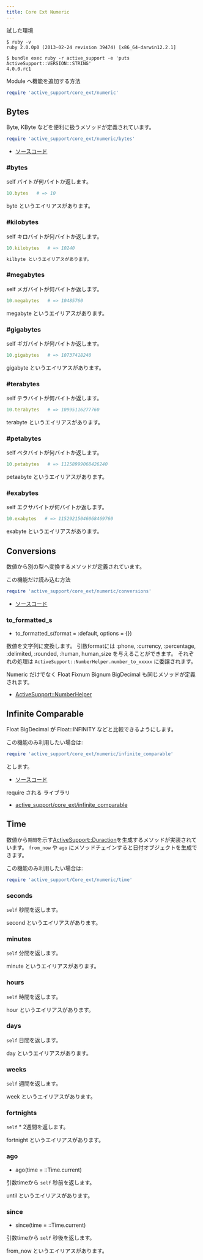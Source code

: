 ```yaml
---
title: Core Ext Numeric
---
```


試した環境

```
$ ruby -v
ruby 2.0.0p0 (2013-02-24 revision 39474) [x86_64-darwin12.2.1]
```

```
$ bundle exec ruby -r active_support -e 'puts ActiveSupport::VERSION::STRING'
4.0.0.rc1
```

Module へ機能を追加する方法

```ruby
require 'active_support/core_ext/numeric'
```

Bytes
--------------------------------------------------------------------------------

Byte, KByte などを便利に扱うメソッドが定義されています。

```ruby
require 'active_support/core_ext/numeric/bytes'
```

* [ソースコード](https://github.com/rails/rails/blob/v4.0.0.rc1/activesupport/lib/active_support/core_ext/numeric/bytes.rb)

### #bytes

self バイトが何バイトか返します。

```ruby
10.bytes   # => 10
```

byte というエイリアスがあります。

### #kilobytes

self キロバイトが何バイトか返します。

```ruby
10.kilobytes   # => 10240

kilbyte というエイリアスがあります。
```

### #megabytes

self メガバイトが何バイトか返します。

```ruby
10.megabytes   # => 10485760
```

megabyte というエイリアスがあります。

### #gigabytes

self ギガバイトが何バイトか返します。

```ruby
10.gigabytes   # => 10737418240
```

gigabyte というエイリアスがあります。

### #terabytes

self テラバイトが何バイトか返します。

```ruby
10.terabytes   # => 10995116277760
```

terabyte というエイリアスがあります。

### #petabytes

self ペタバイトが何バイトか返します。

```ruby
10.petabytes   # => 11258999068426240
```

petaabyte というエイリアスがあります。

### #exabytes

self エクサバイトが何バイトか返します。

```ruby
10.exabytes   # => 11529215046068469760
```

exabyte というエイリアスがあります。


Conversions
--------------------------------------------------------------------------------

数値から別の型へ変換するメソッドが定義されています。

この機能だけ読み込む方法

```ruby
require 'active_support/core_ext/numeric/conversions'
```

* [ソースコード](https://github.com/rails/rails/blob/v4.0.0.rc1/activesupport/lib/active_support/core_ext/numeric/conversions.rb)

### to_formatted_s

* to_formatted_s(format = :default, options = {})

数値を文字列に変換します。
引数formatには :phone, :currency, :percentage, :delimited, :rounded, :human, human_size を与えることができます。
それぞれの処理は `ActiveSupport::NumberHelper.number_to_xxxxx` に委譲されます。

Numeric だけでなく Float Fixnum Bignum BigDecimal も同じメソッドが定義されます。

* [ActiveSupport::NumberHelper](/active_support/number_helper)

Infinite Comparable
--------------------------------------------------------------------------------

Float BigDecimal が Float::INFINITY などと比較できるようにします。

この機能のみ利用したい場合は:

```ruby
require 'active_support/core_ext/numeric/infinite_comparable'
```

とします。

* [ソースコード](https://github.com/rails/rails/blob/v4.0.0.rc1/activesupport/lib/active_support/core_ext/numeric/infinite_comparable.rb)

require される ライブラリ

* [active_support/core_ext/infinite_comparable](/active_support/core_ext/infinite_comparable)

Time
--------------------------------------------------------------------------------

数値から`期間`を示す[ActiveSupport::Duraction](/active_support/dulation/)を生成するメソッドが実装されています。
`from_now` や `ago` にメソッドチェインすると日付オブジェクトを生成できます。

この機能のみ利用したい場合は:

```ruby
require 'active_support/Core_ext/numeric/time'
```

### seconds

`self` 秒間を返します。

second というエイリアスがあります。

### minutes

`self` 分間を返します。

minute というエイリアスがあります。

### hours

`self` 時間を返します。

hour というエイリアスがあります。

### days

`self` 日間を返します。

day というエイリアスがあります。

### weeks

`self` 週間を返します。

week というエイリアスがあります。

### fortnights

`self` * 2週間を返します。

fortnight というエイリアスがあります。

### ago

* ago(time = ::Time.current)

引数timeから `self` 秒前を返します。

until というエイリアスがあります。

### since

* since(time = ::Time.current)

引数timeから `self` 秒後を返します。

from_now というエイリアスがあります。
